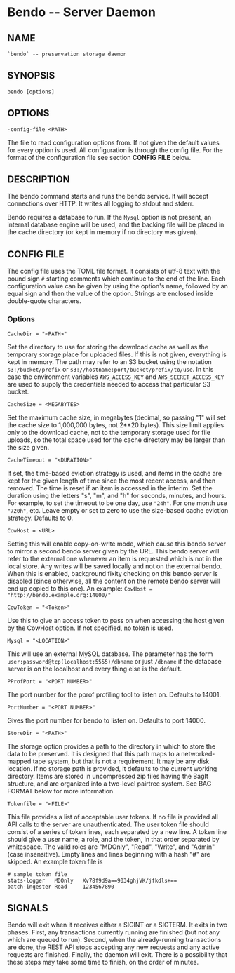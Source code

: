 # Bendo -- Server Daemon

## NAME

    `bendo` -- preservation storage daemon

## SYNOPSIS

    bendo [options]

## OPTIONS

    -config-file <PATH>

The file to read configuration options from.
If not given the default values for every option is used.
All configuration is through the config file. For the format of the configuration file
see section **CONFIG FILE** below.

## DESCRIPTION

The bendo command starts and runs the bendo service.
It will accept connections over HTTP. It writes all logging to stdout and stderr.

Bendo requires a database to run.
If the `Mysql` option is not present, an internal database engine will be used, and the
backing file will be placed in the cache directory (or kept in memory if no directory was given).


## CONFIG FILE

The config file uses the TOML file format. It consists of utf-8 text with the pound sign `#`
starting comments which continue to the end of the line. Each configuration value can be given
by using the option's name, followed by an equal sign and then the value of the option.
Strings are enclosed inside double-quote characters.

### Options

    CacheDir = "<PATH>"

Set the directory to use for storing the download cache as well as the temporary storage place for uploaded files.
If this is not given, everything is kept in memory.
The path may refer to an S3 bucket using the notation `s3:/bucket/prefix` or
`s3://hostname:port/bucket/prefix/to/use`. In this case the environment variables
`AWS_ACCESS_KEY` and `AWS_SECRET_ACCESS_KEY` are used to supply the credentials
needed to access that particular S3 bucket.

    CacheSize = <MEGABYTES>

Set the maximum cache size, in megabytes (decimal, so passing "1" will set the cache size to 1,000,000 bytes, not 2**20 bytes).
This size limit applies only to the download cache, not to the temporary storage used for file uploads, so
the total space used for the cache directory may be larger than the size given.

    CacheTimeout = "<DURATION>"

If set, the time-based eviction strategy is used, and items in the cache are kept
for the given length of time since the most recent access, and then removed.
The time is reset if an item is accessed in the interim. Set the duration using
the letters "s", "m", and "h" for seconds, minutes, and hours. For example, to
set the timeout to be one day, use `"24h"`. For one month use `"720h"`, etc.
Leave empty or set to zero to use the size-based cache eviction strategy.
Defaults to 0.

    CowHost = <URL>

Setting this will enable copy-on-write mode, which cause this bendo server to mirror a second bendo server given by the URL.
This bendo server will refer to the external one whenever an item is requested which is not in
the local store. Any writes will be saved locally and not on the external bendo.
When this is enabled, background fixity checking on this bendo server is disabled (since
otherwise, all the content on the remote bendo server will end up copied to this one).
An example: `CowHost = "http://bendo.example.org:14000/"`

    CowToken = "<Token>"

Use this to give an access token to pass on when accessing the host given by the CowHost option.
If not specified, no token is used.

    Mysql = "<LOCATION>"

This will use an external MySQL database.
The parameter <LOCATION> has the form `user:password@tcp(localhost:5555)/dbname` or just `/dbname` if the
database server is on the localhost and every thing else is the default.

    PProfPort = "<PORT NUMBER>"

The port number for the pprof profiling tool to listen on. Defaults to 14001.

    PortNumber = "<PORT NUMBER>"

Gives the port number for bendo to listen on. Defaults to port 14000.

    StoreDir = "<PATH>"

The storage option provides a path to the directory in which to store the data to be preserved.
It is designed that this path maps to a networked-mapped tape system, but that is not a requirement.
It may be any disk location.
If no storage path is provided, it defaults to the current working directory.
Items are stored in uncompressed zip files having the BagIt structure, and are
organized into a two-level pairtree system.
See BAG FORMAT below for more information.

    Tokenfile = "<FILE>"

This file provides a list of acceptable user tokens.
If no file is provided all API calls to the server are unauthenticated.
The user token file should consist of a series of token lines, each separated by a new line.
A token line should give a user name, a role, and the token, in that order separated by whitespace.
The valid roles are "MDOnly", "Read", "Write", and "Admin" (case insensitive).
Empty lines and lines beginning with a hash "#" are skipped.
An example token file is

    # sample token file
    stats-logger   MDOnly   Xv78f9d9a==9034ghjVK/jfkdls+==
    batch-ingester Read     1234567890

## SIGNALS

Bendo will exit when it receives either a SIGINT or a SIGTERM.
It exits in two phases.
First, any transactions currently running are finished (but not any which are queued to run).
Second, when the already-running transactions are done, the REST API stops accepting any
new requests and any active requests are finished.
Finally, the daemon will exit.
There is a possibility that these steps may take some time to finish, on the order of minutes.


